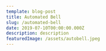 ```yaml
---
template: blog-post
title: Automated Bell
slug: /automated-bell
date: 2019-07-10T00:00:00.000Z
description: description
featuredImage: /assets/autobell.jpeg
---
```

